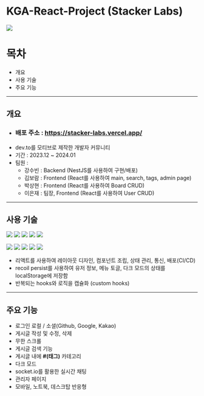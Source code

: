 # <a link="https://eunjae.store/">KGA-React-Project (Stacker Labs) </a>
<img src="https://github.com/Stacker-Labs/KGA-React-Project/assets/138093994/9e3c238d-9c39-4b8b-9f69-e002db7fa36c" />

# 목차
- 개요
- 사용 기술
- 주요 기능

---

## 개요
- ### 배포 주소 : https://stacker-labs.vercel.app/
- dev.to를 모티브로 제작한 개발자 커뮤니티
- 기간 : 2023.12 ~ 2024.01
- 팀원 :
  - 강수빈 : Backend (NestJS를 사용하여 구현/배포)
  - 김보람 : Frontend (React를 사용하여 main, search, tags, admin page)
  - 박상현 : Frontend (React를 사용하여 Board CRUD)
  - 이은재 : 팀장, Frontend (React를 사용하여 User CRUD)

---

## 사용 기술
<img src="https://img.shields.io/badge/React-20232A?style=for-the-badge&logo=react&logoColor=61DAFB" /> <img src="https://img.shields.io/badge/JavaScript-F7DF1E?style=for-the-badge&logo=JavaScript&logoColor=white"/> <img src="https://img.shields.io/badge/Tailwind_CSS-38B2AC?style=for-the-badge&logo=tailwind-css&logoColor=white"/> <img src="https://img.shields.io/badge/html5-%23E34F26.svg?style=for-the-badge&logo=html5&logoColor=white"/> <img src="https://img.shields.io/badge/css3-%231572B6.svg?style=for-the-badge&logo=css3&logoColor=white"/> 

<img src="https://img.shields.io/badge/nestjs-%23E0234E.svg?style=for-the-badge&logo=nestjs&logoColor=white"/> <img src="https://img.shields.io/badge/TypeScript-007ACC?style=for-the-badge&logo=typescript&logoColor=white"/> <img src="https://img.shields.io/badge/Socket.io-black?style=for-the-badge&logo=socket.io&badgeColor=010101"/> <img src="https://img.shields.io/badge/postgres-%23316192.svg?style=for-the-badge&logo=postgresql&logoColor=white"/> <img src="https://img.shields.io/badge/AWS-%23FF9900.svg?style=for-the-badge&logo=amazon-aws&logoColor=white"/>

- 리액트를 사용하여 레이아웃 디자인, 컴포넌트 조립, 상태 관리, 통신, 배포(CI/CD)
- recoil persist를 사용하여 유저 정보, 메뉴 토글, 다크 모드의 상태를 localStorage에 저장함
- 반복되는 hooks와 로직을 캡슐화 (custom hooks)

---

## 주요 기능
- 로그인 로컬 / 소셜(Github, Google, Kakao)
- 게시글 작성 및 수정, 삭제
- 무한 스크롤
- 게시글 검색 기능
- 게시글 내에 **#(태그)** 카테고리
- 다크 모드
- socket.io를 활용한 실시간 채팅
- 관리자 페이지
- 모바일, 노트북, 데스크탑 반응형


